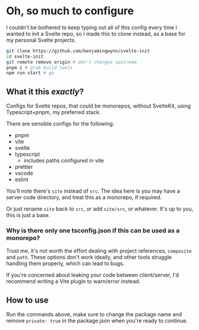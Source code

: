 # Oh, so much to configure

I couldn't be bothered to keep typing out all of this config every time I wanted to init a Svelte repo, so I made this to clone instead, as a base for my personal Svelte projects.

```bash
git clone https://github.com/benjamingwynn/svelte-init
cd svelte-init
git remote remove origin # don't changes upstream
pnpm i # grab build tools
npm run start # go
```

## What it this *exactly*?

Configs for Svelte repos, that could be monorepos, without SvelteKit, using Typescript+pnpm, my preferred stack.

There are sensible configs for the following:

- pnpm
- vite
- svelte
- typescript
	- includes paths configured in vite
- prettier
- vscode
- eslint

You'll note there's `site` instead of `src`. The idea here is you may have a server code directory, and treat this as a monorepo, if required.

Or just rename `site` back to `src`, or add `site/src`, or whatever. It's up to you, this is just a base.

### Why is there only one tsconfig.json if this can be used as a monorepo?

Trust me, it's not worth the effort dealing with project references, `composite` and `path`. These options don't work ideally, and other tools struggle handling them properly, which can lead to bugs.

If you're concerned about leaking your code between client/server, I'd recommend writing a Vite plugin to warn/error instead.

## How to use

Run the commands above, make sure to change the package name and remove `private: true` in the package.json when you're ready to continue.